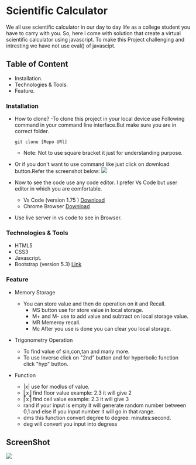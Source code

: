 # Scientific Calculator
We all use scientific calculator in our day to day life as a college student you have to carry with you.
So, here i come with solution that create a virtual scientific calculator using javascript. To make this
Project challenging and intresting we have not use eval() of javascipt.

## Table of Content

- Installation.
- Technologies & Tools.
- Feature. 

### Installation
  
  - How to clone?
    -To clone this project in your local device use Following command in your command line interface.But make
      sure you are in correct folder.
      
      ```
      git clone [Repo URl]
      ```
      - Note: Not to use square bracket it just for understanding purpose.
    
  - Or if you don't want to use command like just click on download button.Refer the screenshot below:
        ![](https://blog.hubspot.com/hs-fs/hubfs/Google%20Drive%20Integration/How%20to%20Download%20From%20GitHub%20A%20Beginners%20Guide.png?width=450&height=306&name=How%20to%20Download%20From%20GitHub%20A%20Beginners%20Guide.png)

  - Now to see the code use any code editor. I prefer Vs Code but user editor in which you are comfortable.
    * Vs Code (version 1.75 ) [Download](https://code.visualstudio.com/)
    * Chrome Browser [Download](https://www.google.com/intl/en_in/chrome/)
    
  - Use live server in vs code to see in Browser.

### Technologies & Tools

- HTML5
- CSS3
- Javascript.
- Bootstrap (version 5.3) [Link](https://getbootstrap.com/) 

### Feature

* Memory Storage
  - You can store value and then do operation on it and Recall. 
    - MS button use for store value in local storage.
    - M+ and M- use to add value and subtract on local storage value.
    - MR Memeroy recall.
    - Mc After you use is done you can clear you local storage.
    
* Trigonometry Operation
  - To find value of sin,con,tan and many more.
  - To use Inverse click on "2nd" button and for hyperbolic function click "hyp" button.

* Function 
  - |x| use for modlus of value.
  - ⎣x⎦ find floor value example: 2.3 it will give 2
  - ⎡x⎤ find ceil value example: 2.3  it will give 3
  - rand if your input is empty it will generate random number between 0,1 and else if you input number it will go in that range.
  - dms this function convert degree to degree: minutes:second.
  - deg will convert you input into degress

## ScreenShot
![](https://www.linkpicture.com/q/Screenshot-from-2023-02-16-14-21-28.png)
